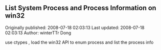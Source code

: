 ## List System Process and Process Information on win32 
Originally published: 2008-07-18 02:03:13 
Last updated: 2008-07-18 02:03:13 
Author: winterTTr Dong 
 
use ctypes  , load the win32 API to enum process and list the process info